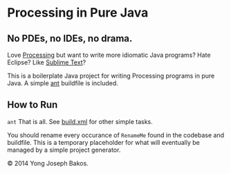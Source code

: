 # Processing in Pure Java
## No PDEs, no IDEs, no drama.

Love [Processing](http://processing.org) but want to write more idiomatic Java programs? Hate Eclipse? Like [Sublime Text](http://sublimetext.com)?

This is a boilerplate Java project for writing Processing programs in pure Java. A simple [ant](http://ant.apache.org) buildfile is included.

## How to Run
`ant`
That is all. See [build.xml](build.xml) for other simple tasks.

You should rename every occurance of `RenameMe` found in the codebase and buildfile. This is a temporary placeholder for what will eventually be managed by a simple project generator.

© 2014 Yong Joseph Bakos.
